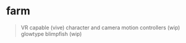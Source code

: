# farm
> VR capable (vive) 
> character and camera motion controllers (wip)
> glowtype blimpfish (wip)
